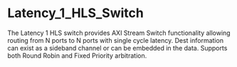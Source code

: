 # Latency_1_HLS_Switch
The Latency 1 HLS switch provides AXI Stream Switch functionality allowing routing from N ports to N ports with single cycle latency. Dest information can exist as a sideband channel or can be embedded in the data. Supports both Round Robin and Fixed Priority arbitration.
